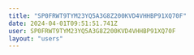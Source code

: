 ```yaml
---
title: "SP0FRWT9TYM23YQ5A3G8Z200KVD4VHHBP91XQ70F"
date: 2024-04-01T09:51:51.741Z
user: SP0FRWT9TYM23YQ5A3G8Z200KVD4VHHBP91XQ70F
layout: "users"
---
```

    